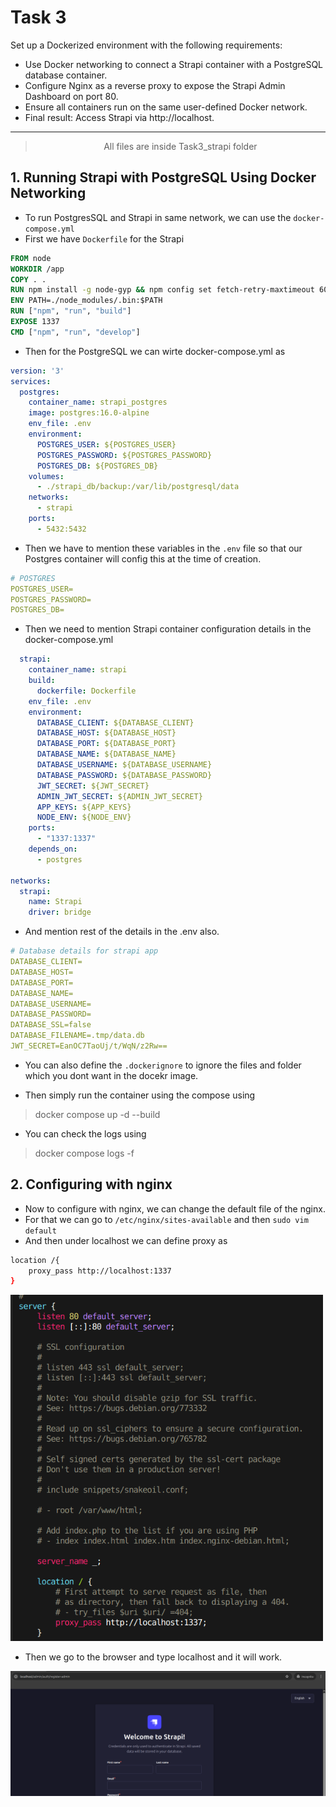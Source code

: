 # Task 3
Set up a Dockerized environment with the following requirements:
- Use Docker networking to connect a Strapi container with a PostgreSQL database container.
- Configure Nginx as a reverse proxy to expose the Strapi Admin Dashboard on port 80.
- Ensure all containers run on the same user-defined Docker network.
- Final result: Access Strapi via http://localhost.

---

> <center>All files are inside Task3_strapi folder</center>

## 1. Running Strapi with PostgreSQL Using Docker Networking
- To run PostgresSQL and Strapi in same network, we can use the `docker-compose.yml`
- First we have `Dockerfile` for the Strapi

``` dockerfile
FROM node
WORKDIR /app
COPY . .
RUN npm install -g node-gyp && npm config set fetch-retry-maxtimeout 600000 -g && npm install
ENV PATH=./node_modules/.bin:$PATH
RUN ["npm", "run", "build"]
EXPOSE 1337
CMD ["npm", "run", "develop"]
```

- Then for the PostgreSQL we can wirte docker-compose.yml as

```yml
version: '3'
services:
  postgres:
    container_name: strapi_postgres
    image: postgres:16.0-alpine
    env_file: .env
    environment:
      POSTGRES_USER: ${POSTGRES_USER}
      POSTGRES_PASSWORD: ${POSTGRES_PASSWORD}
      POSTGRES_DB: ${POSTGRES_DB}
    volumes:
      - ./strapi_db/backup:/var/lib/postgresql/data
    networks:
      - strapi
    ports:
      - 5432:5432
```
- Then we have to mention these variables in the `.env` file so that our Postgres container will config this at the time of creation.

``` yml
# POSTGRES
POSTGRES_USER=
POSTGRES_PASSWORD=
POSTGRES_DB=
```
- Then we need to mention Strapi container configuration details in the docker-compose.yml

``` yml
  strapi:
    container_name: strapi
    build:
      dockerfile: Dockerfile
    env_file: .env
    environment:
      DATABASE_CLIENT: ${DATABASE_CLIENT}
      DATABASE_HOST: ${DATABASE_HOST}
      DATABASE_PORT: ${DATABASE_PORT}
      DATABASE_NAME: ${DATABASE_NAME}
      DATABASE_USERNAME: ${DATABASE_USERNAME}
      DATABASE_PASSWORD: ${DATABASE_PASSWORD}
      JWT_SECRET: ${JWT_SECRET}
      ADMIN_JWT_SECRET: ${ADMIN_JWT_SECRET}
      APP_KEYS: ${APP_KEYS}
      NODE_ENV: ${NODE_ENV}
    ports:
      - "1337:1337"
    depends_on:
      - postgres

networks:
  strapi:
    name: Strapi
    driver: bridge
```
- And mention rest of the details in the .env also.

```yml
# Database details for strapi app
DATABASE_CLIENT=
DATABASE_HOST=
DATABASE_PORT=
DATABASE_NAME=
DATABASE_USERNAME=
DATABASE_PASSWORD=
DATABASE_SSL=false
DATABASE_FILENAME=.tmp/data.db
JWT_SECRET=EanOC7TaoUj/t/WqN/z2Rw==
```
- You can also define the `.dockerignore` to ignore the files and folder which you dont want in the docekr image.

- Then simply run the container using the compose using 
> docker compose up -d --build

- You can check the logs using 
> docker compose logs -f

## 2. Configuring with nginx

- Now to configure with nginx, we can change the default file of the nginx. 
- For that we can go to `/etc/nginx/sites-available` and then `sudo vim default`
- And then under localhost we can define proxy as 
```bash
location /{
    proxy_pass http://localhost:1337
}
```
<img src="./Task3_strapi/images/1.png" alt="Alt text" width="500"/>

- Then we go to the browser and type localhost and it will work.
<img src="./Task3_strapi/images/2.png" alt="Alt text" width="900"/>

